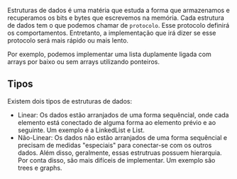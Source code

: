 Estruturas de dados é uma matéria que estuda a forma que armazenamos e recuperamos os bits e bytes que escrevemos na memória. Cada estrutura de dados tem o que podemos chamar de `protocolo`. Esse protocolo definirá os comportamentos. Entretanto, a implementação que irá dizer se esse protocolo será mais rápido ou mais lento. 

Por exemplo, podemos implementar uma lista duplamente ligada com arrays por baixo ou sem arrays utilizando ponteiros. 

##  Tipos 
Existem dois tipos de estruturas de dados:
- Linear: Os dados estão arranjados de uma forma sequêncial, onde cada elemento está conectado de alguma forma ao elemento prévio e ao seguinte. Um exemplo é a LinkedList e List.
- Não-Linear: Os dados não estão arranjados de uma forma sequêncial e precisam de medidas "especiais" para conectar-se com os outros dados. Além disso, geralmente, essas estrutruas possuem hierarquia. Por conta disso, são mais difíceis de implementar. Um exemplo são trees e graphs.